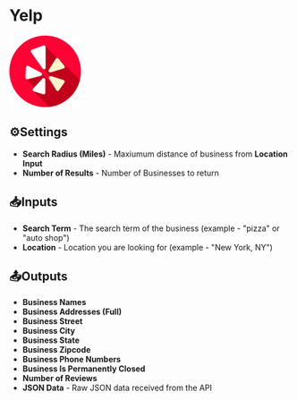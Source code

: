 # Yelp

![Look up business information from Yelp.](../../.gitbook/assets/yelp%20%281%29.png)

## ⚙Settings

* **Search Radius \(Miles\)** - Maxiumum distance of business from **Location Input** 
* **Number of Results** - Number of Businesses to return

## 📥Inputs

* **Search Term** - The search term of the business \(example - "pizza" or "auto shop"\)
* **Location** - Location you are looking for \(example - "New York, NY"\)

## 📤Outputs

* **Business Names**
* **Business Addresses \(Full\)**
* **Business Street**
* **Business City**
* **Business State**
* **Business Zipcode**
* **Business Phone Numbers**
* **Business Is Permanently Closed**
* **Number of Reviews**
* **JSON Data** - Raw JSON data received from the API

